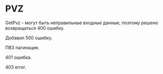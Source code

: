 # PVZ

GetPvz - могут быть неправильные входные данные, поэтому решено возвращаться 400 ошибку.

Добавил 500 ошибку.

ПВЗ пагинация.

401 ошибка.

403 error.